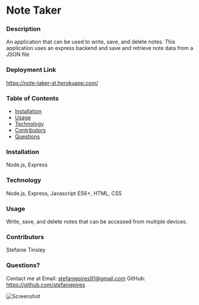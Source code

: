# Note Taker 
  
### Description
An application that can be used to write, save, and delete notes. This application uses an express backend and save and retrieve note data from a JSON file
  
  ### Deployment Link 
https://note-taker-st.herokuapp.com/
  
  
  ### Table of Contents 
  - [Installation](#installation)
  - [Usage](#usage)
  - [Technology](#technology)
  - [Contributors](#contributors)
  - [Questions](#questions)

  ### Installation
  Node.js, Express
  
  ### Technology 
  Node.js, Express, Javascript ES6+, HTML, CSS
  
  ### Usage
  Write, save, and delete notes that can be accessed from multiple devices. 
 

  ### Contributors
  Stefanie Tinsley

  ### Questions?
  Contact me at 
  Email: stefaniepires91@gmail.com
  GitHub: https://github.com/stefaniepires
  
  ![Screenshot](https://github.com/steftinsley/note-taker/blob/main/screenshot%20of%20app.gif)
